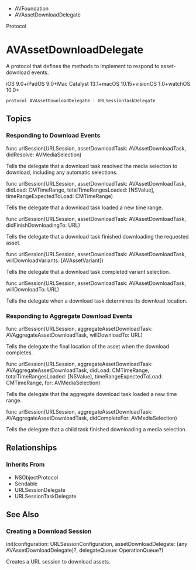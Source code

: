 

- AVFoundation
-  AVAssetDownloadDelegate 

Protocol

# AVAssetDownloadDelegate

A protocol that defines the methods to implement to respond to asset-download events.

iOS 9.0+iPadOS 9.0+Mac Catalyst 13.1+macOS 10.15+visionOS 1.0+watchOS 10.0+

``` source
protocol AVAssetDownloadDelegate : URLSessionTaskDelegate
```

## Topics

### Responding to Download Events

func urlSession(URLSession, assetDownloadTask: AVAssetDownloadTask, didResolve: AVMediaSelection)

Tells the delegate that a download task resolved the media selection to download, including any automatic selections.

func urlSession(URLSession, assetDownloadTask: AVAssetDownloadTask, didLoad: CMTimeRange, totalTimeRangesLoaded: [NSValue], timeRangeExpectedToLoad: CMTimeRange)

Tells the delegate that a download task loaded a new time range.

func urlSession(URLSession, assetDownloadTask: AVAssetDownloadTask, didFinishDownloadingTo: URL)

Tells the delegate that a download task finished downloading the requested asset.

func urlSession(URLSession, assetDownloadTask: AVAssetDownloadTask, willDownloadVariants: [AVAssetVariant])

Tells the delegate that a download task completed variant selection.

func urlSession(URLSession, assetDownloadTask: AVAssetDownloadTask, willDownloadTo: URL)

Tells the delegate when a download task determines its download location.

### Responding to Aggregate Download Events

func urlSession(URLSession, aggregateAssetDownloadTask: AVAggregateAssetDownloadTask, willDownloadTo: URL)

Tells the delegate the final location of the asset when the download completes.

func urlSession(URLSession, aggregateAssetDownloadTask: AVAggregateAssetDownloadTask, didLoad: CMTimeRange, totalTimeRangesLoaded: [NSValue], timeRangeExpectedToLoad: CMTimeRange, for: AVMediaSelection)

Tells the delegate that the aggregate download task loaded a new time range.

func urlSession(URLSession, aggregateAssetDownloadTask: AVAggregateAssetDownloadTask, didCompleteFor: AVMediaSelection)

Tells the delegate that a child task finished downloading a media selection.

## Relationships

### Inherits From

- NSObjectProtocol
- Sendable
- URLSessionDelegate
- URLSessionTaskDelegate

## See Also

### Creating a Download Session

init(configuration: URLSessionConfiguration, assetDownloadDelegate: (any AVAssetDownloadDelegate)?, delegateQueue: OperationQueue?)

Creates a URL session to download assets.

